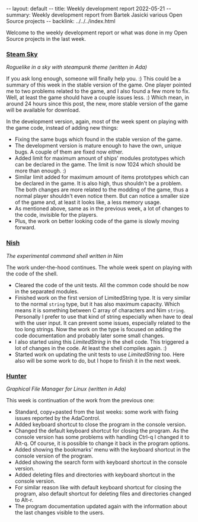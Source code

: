 -- layout: default
-- title: Weekly development report 2022-05-21
-- summary: Weekly development report from Bartek Jasicki various Open Source projects
-- backlink: ../../../index.html

Welcome to the weekly development report or what was done in my Open Source
projects in the last week.

### [Steam Sky](https://www.laeran.pl/repositories/steamsky)

*Roguelike in a sky with steampunk theme (written in Ada)*

If you ask long enough, someone will finally help you. :) This could be a
summary of this week in the stable version of the game. One player pointed me
to two problems related to the game, and I also found a few more to fix. Well,
at least the game should have a couple issues less. :) Which mean, in around
24 hours since this post, the new, more stable version of the game will be
available for download.

In the development version, again, most of the week spent on playing with the
game code, instead of adding new things:

* Fixing the same bugs which found in the stable version of the game.
* The development version is mature enough to have the own, unique bugs. A
  couple of them are fixed now either.
* Added limit for maximum amount of ships' modules prototypes which can be
  declared in the game. The limit is now 1024 which should be more than
  enough. :)
* Similar limit added for maximum amount of items prototypes which can be
  declared in the game. It is also high, thus shouldn't be a problem. The
  both changes are more related to the modding of the game, thus a normal
  player shouldn't even notice them. But can notice a smaller size of the
  game and, at least it looks like, a less memory usage.
* As mentioned above, same as in the previous week, a lot of changes to the
  code, invisible for the players.
* Plus, the work on better looking code of the game is slowly moving forward.

### [Nish](https://www.laeran.pl/repositories/nish)

*The experimental command shell written in Nim*

The work under-the-hood continues. The whole week spent on playing with the
code of the shell.

* Cleared the code of the unit tests. All the common code should be now in the
  separated modules.
* Finished work on the first version of LimitedString type. It is very similar
  to the normal `string` type, but it has also maximum capacity. Which means it
  is something between C array of characters and Nim `string`. Personally I
  prefer to use that kind of string especially when have to deal with the user
  input. It can prevent some issues, especially related to the too long
  strings. Now the work on the type is focused on adding the code documentation
  and probably later some small changes.
* I also started using this *LimitedString* in the shell code. This triggered a
  lot of changes in the code. At least the shell compiles again. :)
* Started work on updating the unit tests to use *LimitedString* too. Here also
  will be some work to do, but I hope to finish it in the next week.

### [Hunter](https://www.laeran.pl/repositories/hunter)

*Graphical File Manager for Linux (written in Ada)*

This week is continuation of the work from the previous one:

* Standard, copy+pasted from the last weeks: some work with fixing issues
  reported by the AdaControl.
* Added keyboard shortcut to close the program in the console version.
* Changed the default keyboard shortcut for closing the program. As the console
  version has some problems with handling Ctrl-q I changed it to Alt-q. Of
  course, it is possible to change it back in the program options.
* Added showing the bookmarks' menu with the keyboard shortcut in the console
  version of the program.
* Added showing the search form with keyboard shortcut in the console version.
* Added deleting files and directories with keyboard shortcut in the console
  version.
* For similar reason like with default keyboard shortcut for closing the
  program, also default shortcut for deleting files and directories changed to
  Alt-r.
* The program documentation updated again with the information about the last
  changes visible to the users.
